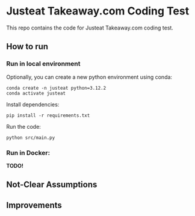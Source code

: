 # Justeat Takeaway.com Coding Test

This repo contains the code for Justeat Takeaway.com coding test.

## How to run

### Run in local environment
Optionally, you can create a new python environment using conda:
```
conda create -n justeat python=3.12.2
conda activate justeat
```

Install dependencies:
```
pip install -r requirements.txt
```

Run the code:
```
python src/main.py
```

### Run in Docker:

**TODO!**

## Not-Clear Assumptions

## Improvements
